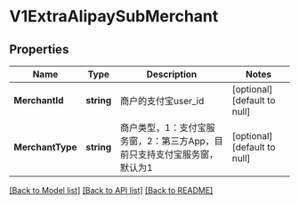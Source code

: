 # V1ExtraAlipaySubMerchant

## Properties
Name | Type | Description | Notes
------------ | ------------- | ------------- | -------------
**MerchantId** | **string** | 商户的支付宝user_id | [optional] [default to null]
**MerchantType** | **string** | 商户类型，1：支付宝服务窗，2：第三方App，目前只支持支付宝服务窗，默认为1 | [optional] [default to null]

[[Back to Model list]](../README.md#documentation-for-models) [[Back to API list]](../README.md#documentation-for-api-endpoints) [[Back to README]](../README.md)


